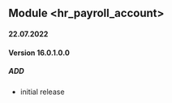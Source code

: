## Module <hr_payroll_account>

#### 22.07.2022
#### Version 16.0.1.0.0
##### ADD
- initial release
